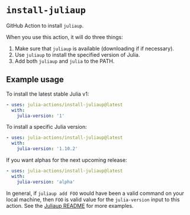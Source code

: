 # `install-juliaup`

GitHub Action to install `juliaup`.

When you use this action, it will do three things:

1. Make sure that `juliaup` is available (downloading if if necessary).
2. Use `juliaup` to install the specified version of Julia.
3. Add both `juliaup` and `julia` to the PATH.

## Example usage

To install the latest stable Julia v1:

```yaml
- uses: julia-actions/install-juliaup@latest
  with:
    julia-version: '1'
```

To install a specific Julia version:

```yaml
- uses: julia-actions/install-juliaup@latest
  with:
    julia-version: '1.10.2'
```

If you want alphas for the next upcoming release:

```yaml
- uses: julia-actions/install-juliaup@latest
  with:
    julia-version: 'alpha'
```

In general, if `juliaup add FOO` would have been a valid command on your local machine, then `FOO` is valid value for the `julia-version` input to this action. See the [Juliaup README](https://github.com/JuliaLang/juliaup/blob/main/README.md#using-juliaup) for more examples.
